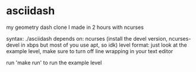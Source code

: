 # asciidash
my geometry dash clone I made in 2 hours with ncurses

syntax:
   ./asciidash <level name>
depends on:
    ncurses (install the devel version, ncurses-devel in xbps but most of you use apt, so idk)
level format:
    just look at the example level, make sure to turn off line wrapping in your text editor

run 'make run' to run the example level
